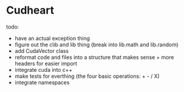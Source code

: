# Cudheart

todo:
- have an actual exception thing
- figure out the clib and lib thing (break into lib.math and lib.random)
- add CudaVector class
- reformat code and files into a structure that makes sense + more headers for easier import
- integrate cuda into c++
- make tests for everthing (the four basic operations: + - / X)
- integrate namespaces